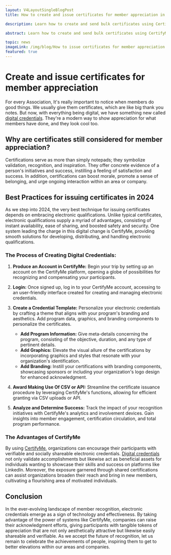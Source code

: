 ```yaml
---
layout: V4LayoutSingleBlogPost
title: How to create and issue certificates for member appreciation in 2024

description: Learn how to create and send bulk certificates using CertifyMe and understand the certificate creation process for member appreciation

abstract: Learn how to create and send bulk certificates using CertifyMe and understand the certificate creation process for member appreciation

topic: news
imageLink: /img/blog/How to issue certificates for member appreciation.png
featured: true
---
```


# Create and issue certificates for member appreciation

For every Association, It's really important to notice when members do good things. We usually give them certificates, which are like big thank you notes. But now, with everything being digital, we have something new called [digital credentials](https://www.linkedin.com/pulse/what-digital-credential-complete-guide-2022-certify-me-online/). They're a modern way to show appreciation for what members have done, and they look cool too.

## Why are certificates still considered for member appreciation?

Certifications serve as more than simply notepads; they symbolize validation, recognition, and inspiration. They offer concrete evidence of a person's initiatives and success, instilling a feeling of satisfaction and success. In addition, certifications can boost morale, promote a sense of belonging, and urge ongoing interaction within an area or company.

## Best Practices for issuing certificates in 2024

As we step into 2024, the very best technique for issuing certificates depends on embracing electronic qualifications. Unlike typical certificates, electronic qualifications supply a myriad of advantages, consisting of instant availability, ease of sharing, and boosted safety and security. One system leading the charge in this digital change is CertifyMe, providing smooth solutions for developing, distributing, and handling electronic qualifications.

### The Process of Creating Digital Credentials:

1. **Produce an Account in CertifyMe:** 
Begin your trip by setting up an account on the CertifyMe platform, opening a globe of possibilities for recognizing and compensating your participants.

2. **Login:**
Once signed up, log in to your CertifyMe account, accessing to an user-friendly interface created for creating and managing electronic credentials.

3. **Create a Credential Template:**
Personalize your electronic credentials by crafting a theme that aligns with your program's branding and aesthetics. Add program data, graphics, and branding components to personalize the certificates.
    - **Add Program Information:** Give meta-details concerning the program, consisting of the objective, duration, and any type of pertinent details.
    - **Add Graphics:** Elevate the visual allure of the certifications by incorporating graphics and styles that resonate with your organization's identification.
    - **Add Branding:** Instill your certifications with branding components, showcasing sponsors or including your organization's logo design for enhanced acknowledgment.

4. **Award Making Use Of CSV or API:** 
Streamline the certificate issuance procedure by leveraging CertifyMe's functions, allowing for efficient granting via CSV uploads or API.

5. **Analyze and Determine Success:** 
Track the impact of your recognition initiatives with CertifyMe's analytics and involvement devices. Gain insights into member engagement, certification circulation, and total program performance.

### The Advantages of CertifyMe

By using [CertifyMe](https://www.certifyme.online), organizations can encourage their participants with verifiable and socially shareable electronic credentials. [Digital credentials](https://www.certifyme.online/blog/What-is-a-Digital-Credential.html) not only validate accomplishments but likewise act as beneficial assets for individuals wanting to showcase their skills and success on platforms like LinkedIn. Moreover, the exposure garnered through shared certifications can assist organizations broaden their reach and bring in new members, cultivating a flourishing area of motivated individuals.

## Conclusion

In the ever-evolving landscape of member recognition, electronic credentials emerge as a sign of technology and effectiveness. By taking advantage of the power of systems like CertifyMe, companies can raise their acknowledgment efforts, giving participants with tangible tokens of appreciation that are not only aesthetically attractive but likewise easily shareable and verifiable. As we accept the future of recognition, let us remain to celebrate the achievements of people, inspiring them to get to better elevations within our areas and companies.
